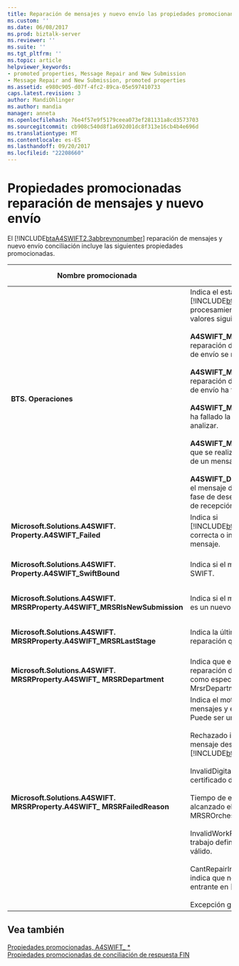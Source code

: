 ```yaml
---
title: Reparación de mensajes y nuevo envío las propiedades promocionan | Documentos de Microsoft
ms.custom: ''
ms.date: 06/08/2017
ms.prod: biztalk-server
ms.reviewer: ''
ms.suite: ''
ms.tgt_pltfrm: ''
ms.topic: article
helpviewer_keywords:
- promoted properties, Message Repair and New Submission
- Message Repair and New Submission, promoted properties
ms.assetid: e980c905-d07f-4fc2-89ca-05e597410733
caps.latest.revision: 3
author: MandiOhlinger
ms.author: mandia
manager: anneta
ms.openlocfilehash: 76e4f57e9f5179ceea073ef281131a8cd3573703
ms.sourcegitcommit: cb908c540d8f1a692d01dc8f313e16cb4b4e696d
ms.translationtype: MT
ms.contentlocale: es-ES
ms.lasthandoff: 09/20/2017
ms.locfileid: "22208660"
---
```

# <a name="message-repair-and-new-submission-promoted-properties"></a>Propiedades promocionadas reparación de mensajes y nuevo envío
El [!INCLUDE[btaA4SWIFT2.3abbrevnonumber](../../includes/btaa4swift2-3abbrevnonumber-md.md)] reparación de mensajes y nuevo envío conciliación incluye las siguientes propiedades promocionadas.  
  
|Nombre promocionada|Description|Tipo de datos|Intervalo de valores|Ejemplo de uso|  
|-------------------|-----------------|---------------|-----------------|-------------------|  
|**BTS. Operaciones**|Indica el estado de [!INCLUDE[btsBizTalkServerNoVersion](../../includes/btsbiztalkservernoversion-md.md)] de procesamiento. Puede ser uno de los valores siguientes:<br /><br /> **A4SWIFT_MrsrCompleted** indica que la reparación de mensajes y el nuevo proceso de envío se realizó correctamente.<br /><br /> **A4SWIFT_MrsrFailed** indica que la reparación de mensajes y el nuevo proceso de envío ha fallado.<br /><br /> **A4SWIFT_MrsrUnparsedFailed** indica que ha fallado la reparación de un mensaje sin analizar.<br /><br /> **A4SWIFT_MrsrUnparsedComplete** indica que se realizó correctamente la reparación de un mensaje sin analizar.<br /><br /> **A4SWIFT_DasmMarkedAsFailed** indica que el mensaje de error de procesamiento en la fase de desensamblador de la canalización de recepción.|String|-A4SWIFT_MrsrCompleted<br />-A4SWIFT_MrsrFailed<br />-A4SWIFT_MrsrUnparsedFailed<br />-A4SWIFT_MrsrUnparsedCompleted<br />-A4SWIFT_DasmMarkedAsFailed|Cuando la orquestación MrsrRepair recibe un mensaje sin analizar reparado después de la reparación, Establece la **BTS. Operación** propiedad a "A4SWIFT_MRSRCompleted" y la **A4SWIFT_Failed** propiedad en False, y, a continuación, enruta el mensaje en el cuadro de mensajes. Estas propiedades Asegúrese de que el mensaje sin analizar reparado no especifique el proceso de reparación de mensaje nuevo.|  
|**Microsoft.Solutions.A4SWIFT. Property.A4SWIFT_Failed**|Indica si [!INCLUDE[btaA4SWIFT2.3abbrevnonumber](../../includes/btaa4swift2-3abbrevnonumber-md.md)] correcta o incorrectamente ha procesado el mensaje.|Boolean|True, False|Utilizadas por la orquestación MrsrRepair para suscribirse solo a mensajes del cuadro de mensajes con errores de validación.|  
|**Microsoft.Solutions.A4SWIFT. Property.A4SWIFT_SwiftBound**|Indica si el mensaje está vinculado a la red SWIFT.|Boolean|True, False|Utilizadas por la orquestación MrsrRepair para suscribirse solo a mensajes del cuadro de mensajes que se enlazan para la red SWIFT.|  
|**Microsoft.Solutions.A4SWIFT. MRSRProperty.A4SWIFT_MRSRIsNewSubmission**|Indica si el mensaje que se está procesando es un nuevo envío.|Boolean|True, False|Utilizadas por la orquestación MrsrRepair para indicar que se ha creado un mensaje en la fase de creación del flujo de trabajo.|  
|**Microsoft.Solutions.A4SWIFT. MRSRProperty.A4SWIFT_MRSRLastStage**|Indica la última fase del flujo de trabajo de reparación que se realizó correctamente.|String|-|Una de las fases definidas para un flujo de trabajo de departamento. Puede crear, reparar, compruebe de regeneración de claves, o una fase de aprobación.|  
|**Microsoft.Solutions.A4SWIFT. MRSRProperty.A4SWIFT_ MRSRDepartment**|Indica que el departamento que se usa en la reparación de mensajes y nuevo envío, tal y como especifica la directiva del BRE MrsrDepartmentPolicy.|String|-|Establecer en el [!INCLUDE[btaA4SWIFT2.3abbrevnonumber](../../includes/btaa4swift2-3abbrevnonumber-md.md)] consola de administración.|  
|**Microsoft.Solutions.A4SWIFT. MRSRProperty.A4SWIFT_ MRSRFailedReason**|Indica el motivo del error de la reparación de mensajes y el nuevo proceso de envío. Puede ser uno de los valores siguientes:<br /><br /> Rechazado indica que el usuario rechazó el mensaje desde el [!INCLUDE[btsInpathNoVersion](../../includes/btsinpathnoversion-md.md)] formulario.<br /><br /> InvalidDigitalSignature indica que el certificado del usuario no es válido.<br /><br /> Tiempo de espera indica que se ha alcanzado el valor de tiempo de espera de MRSROrchestration.<br /><br /> InvalidWorkFlow indica que el flujo de trabajo definido para un departamento no es válido.<br /><br /> CantRepairIn[!INCLUDE[btsInpathNoVersion](../../includes/btsinpathnoversion-md.md)] indica que no se pudo abrir el mensaje XML entrante en [!INCLUDE[btsInpathNoVersion](../../includes/btsinpathnoversion-md.md)].<br /><br /> Excepción general|String|-Rechazado<br />-InvalidDigitalSignature<br />-El tiempo de espera<br />-InvalidWorkFlow<br />-Excepción general<br />-CantRepairIn[!INCLUDE[btsInpathNoVersion](../../includes/btsinpathnoversion-md.md)]|Establecer la orquestación de reparación de mensajes y nuevo envío después de error en el proceso.|  
  
## <a name="see-also"></a>Vea también  
 [Propiedades promocionadas, A4SWIFT_ *](../../adapters-and-accelerators/accelerator-swift/a4swift-promoted-properties.md)   
 [Propiedades promocionadas de conciliación de respuesta FIN](../../adapters-and-accelerators/accelerator-swift/fin-response-reconciliation-promoted-properties.md)